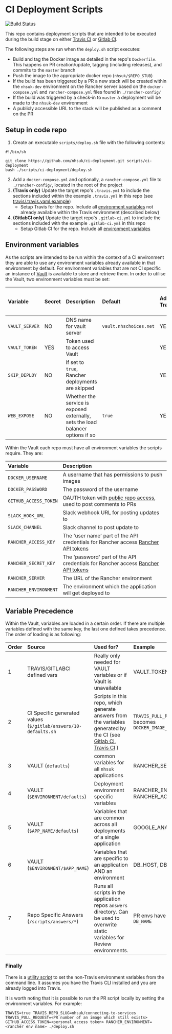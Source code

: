 # CI Deployment Scripts

[![Build Status](https://travis-ci.org/nhsuk/ci-deployment.svg?branch=master)](https://travis-ci.org/nhsuk/ci-deployment)

This repo contains deployment scripts that are intended to be executed during the build stage on either [Travis CI](https://travis-ci.org) or [Gitlab CI](https://about.gitlab.com/features/gitlab-ci-cd/).

The following steps are run when the `deploy.sh` script executes:
* Build and tag the Docker image as detailed in the repo's `Dockerfile`. This happens on PR creation/update, tagging (including releases), and commits to the `master` branch
* Push the image to the appropriate docker repo (`nhsuk/$REPO_STUB`)
* If the build has been triggered by a PR a new stack will be created within the `nhsuk-dev` environment on the Rancher server based on the `docker-compose.yml` and `rancher-compose.yml` files found in `./rancher-config/`
* If the build was triggered by a check-in to `master` a deployment will be made to the `nhsuk-dev` environment
* A publicly accessible URL to the stack will be published as a comment on the PR

## Setup in code repo

1. Create an executable `scripts/deploy.sh` file with the following contents:
```
#!/bin/sh

git clone https://github.com/nhsuk/ci-deployment.git scripts/ci-deployment
bash ./scripts/ci-deployment/deploy.sh
```
2. Add a `docker-compose.yml` and optionally, a `rancher-compose.yml` file to `./rancher-config/`, located in the root of the project
3. **(Travis only)** Update the target repo's `.travis.yml` to include the sections included within the example `.travis.yml` in this repo (see [travis/.travis.yaml.example](travis/.travis.yml.example))
    - Setup Travis for the repo. Include all [environment variables](https://docs.travis-ci.com/user/environment-variables/#Defining-Variables-in-Repository-Settings) not already available within the Travis environment (described below)
4. **(GitlabCI only)** Update the target repo's `.gitlab-ci.yml` to include the sections included with the example `.gitlab-ci.yml` in this repo
    - Setup Gitlab CI for the repo. Include all [environment variables](https://docs.gitlab.com/ee/ci/variables/)

## Environment variables

As the scripts are intended to be run within the context of a CI environment they are able to use any environment variables already available in that environment by default.
For environment variables that are not CI specific an instance of [Vault](https://www.vaultproject.io/) is available to store and retrieve them. In order to utilise the Vault, two environment variables must be set:

| Variable       | Secret | Description                | Default                | Add to Travis? | Add to Gitlab CI? |
| :---           | :---   | :---                       | :---                   | :---           | :---              |
| `VAULT_SERVER` | NO     | DNS name for vault server  | `vault.nhschoices.net` | YES            | YES               |
| `VAULT_TOKEN`  | YES    | Token used to access Vault |                        | YES            | YES               |
| `SKIP_DEPLOY`  | NO | If set to `true`, Rancher deployments are skipped | | YES | YES |
| `WEB_EXPOSE`   | NO | Whether the service is exposed externally, sets the load balancer options if so | `true` | YES | YES |

Within the Vault each repo must have all environment variables the scripts require. They are:

| Variable              | Description                                                                                                                                    |
| :---                  | :---                                                                                                                                           |
| `DOCKER_USERNAME`     | A username that has permissions to push images                                                                                                 |
| `DOCKER_PASSWORD`     | The password of the username                                                                                                                   |
| `GITHUB_ACCESS_TOKEN` | OAUTH token with [public repo access](https://developer.github.com/v3/oauth/#scopes), used to post comments to PRs                             |
| `SLACK_HOOK_URL`      | Slack webhook URL for posting updates to                                                                                                       |
| `SLACK_CHANNEL`       | Slack channel to post update to                                                                                                                |
| `RANCHER_ACCESS_KEY`  | The 'user name' part of the API credentials for Rancher access [Rancher API tokens](https://docs.rancher.com/rancher/v1.1/en/api/v1/api-keys/) |
| `RANCHER_SECRET_KEY`  | The 'password' part of the API credentials for Rancher access [Rancher API tokens](https://docs.rancher.com/rancher/v1.1/en/api/v1/api-keys/)  |
| `RANCHER_SERVER`      | The URL of the Rancher environment                                                                                                             |
| `RANCHER_ENVIRONMENT` | The environment which the application will get deployed to                                                                                     |

## Variable Precedence

Within the Vault, variables are loaded in a certain order. If there are multiple variables defined with the same key, the last one defined takes precedence. The order of loading is as following:

| Order | Source                                                          | Used for?                                                                                                                                                                                                           | Example                                                    |
| :---  | :---                                                            | :---                                                                                                                                                                                                                | :---                                                       |
| 1     | TRAVIS/GITLABCI defined vars                                    | Really only needed for VAULT variables or if Vault is unavailable                                                                                                                                                   | VAULT_TOKEN                                                |
| 2     | CI Specific generated values (`$/gitlab/answers/10-defaults.sh` | Scripts in this repo, which generate answers from the variables generated by the CI (see [Gitlab CI](https://docs.gitlab.com/ee/ci/variables/), [Travis CI](https://docs.travis-ci.com/user/environment-variables/) ) | `TRAVIS_PULL_REQUEST=23`  becomes `DOCKER_IMAGE_TAG=pr-23` |
| 3     | VAULT (`defaults`)                                              | common variables for all `nhsuk` applications                                                                                                                                                                       | RANCHER_SERVER                                             |
| 4     | VAULT (`$ENVIRONMENT/defaults`)                                 | Deployment environment specific variables                                                                                                                                                                            | RANCHER_ENV, RANCHER_ACCESS_KEY                            |
| 5     | VAULT (`$APP_NAME/defaults`)                                    | Variables that are common across all deployments of a single application                                                                                                                                            | GOOGLE_ANALYTICS_ID                                        |
| 6     | VAULT (`$ENVIRONMENT/$APP_NAME`)                                | Variables that are specific to an application AND an environment                                                                                                                                                    | DB_HOST, DB_PASS                                           |
| 7     | Repo Specific Answers (`/scripts/answers/*`)                    | Runs all scripts in the application repos `answers` directory. Can be used to overwrite static variables for Review environments.                                                                                   | PR envs have custom `DB_NAME`                              |

### Finally

There is a [utility script](./configure-travis-env.sh) to set the non-Travis environment variables from the command line.
It assumes you have the Travis CLI installed and you are already logged into Travis.

It is worth noting that it is possible to run the PR script locally by setting the environment variables. For example:

`TRAVIS=true TRAVIS_REPO_SLUG=nhsuk/connecting-to-services TRAVIS_PULL_REQUEST=<PR number of an image which still exists>  GITHUB_ACCESS_TOKEN=<personal access token> RANCHER_ENVIRONMENT=<rancher env name> ./deploy.sh`
